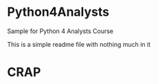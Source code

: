 # Python4Analysts
Sample for Python 4 Analysts Course

This is a simple readme file with nothing much in it

# CRAP
